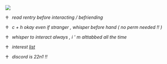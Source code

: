 ![](https://files.catbox.moe/3r8w9u.png)

♰⠀*read rentry before interacting / befriending*

♰⠀*c + h okay even if stranger , whisper before hand ( no perm needed !! )*

♰⠀*whisper to interact always , i ' m alttabbed all the time*

♰⠀*interest* [*list*](https://rentry.co/zappyflakes/)

♰⠀*discord is 22n1 !!*
